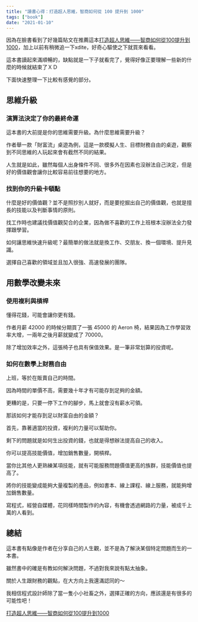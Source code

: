 ```yaml
---
title: "讀書心得：打造超人思維，智商如何從 100 提升到 1000"
tags: ["book"]
date: "2021-01-10"
---
```


因為在臉書看到了好幾篇貼文在推薦這本[打造超人思維——智商如何從100提升到1000](https://www.books.com.tw/exep/assp.php/shubo/products/0010878965?utm_source=shubo&utm_medium=ap-books&utm_content=recommend&utm_campaign=ap-202101)，加上以前有稍微追一下xdite，好奇心驅使之下就買來看看。

這本書讀起來滿順暢的，缺點就是一下子就看完了，覺得好像正要理解一些新的什麼的時候就結束了ＸＤ

下面快速整理一下比較有感覺的部分。

## 思維升級

### 演算法決定了你的最終命運

這本書的大前提是你的思維需要升級。為什麼思維需要升級？

作者舉一款「財富流」桌遊為例，這是一款模擬人生、目標財務自由的桌遊，觀察到不同思維的人玩起來會有截然不同的結果。

人生就是如此，雖然每個人出身條件不同、很多外在因素也沒辦法自己決定，但是好的價值觀會讓你比較容易前往想要的地方。

### 找到你的升級卡頓點

什麼是好的價值觀？並不是照抄別人就好，而是要挖掘出自己的價值觀，也就是擅長的技能以及判斷事情的原則。

找工作時也建議找價值觀契合的企業，因為做不喜歡的工作上班根本沒辦法全力發揮跟學習。

如何讓思維快速升級呢？最簡單的做法就是換工作、交朋友、換一個環境、提升見識。

選擇自己喜歡的領域並且加入很強、高速發展的團隊。

## 用數學改變未來

### 使用複利與槓桿

懂得花錢，可能會讓你更有錢。

作者月薪 42000 的時候分期買了一張 45000 的 Aeron 椅，結果因為工作學習效率大增，一兩年之後月薪就變成了 70000。

除了增加效率之外，這張椅子也具有保值效果。是一筆非常划算的投資呢。

### 如何在數學上財務自由

上班，等於在販賣自己的時間。

因為時間的單價不高，需要幾十年才有可能存到足夠的金額。

更糟的是，只要一停下工作的腳步，馬上就會沒有薪水可領。

那該如何才能存到足以財富自由的金額？

首先，靠著適當的投資，複利的力量可以幫助你。

剩下的問題就是如何生出投資的錢，也就是得想辦法提高自己的收入。

你可以提高技能價值，增加銷售數量，開槓桿。

當你比其他人更熟練某項技能，就有可能服務問題價值更高的族群，技能價值也提高了。

將你的技能變成能夠大量複製的產品，例如書本、線上課程、線上服務，就能夠增加銷售數量。

寫程式，經營自媒體，花同樣時間製作的內容，有機會透過網路的力量，被成千上萬的人看到。

## 總結

這本書有點像是作者在分享自己的人生觀，並不是為了解決某個特定問題而生的一本書。

雖然書中的確是有教如何解決問題，不過對我來說有點太抽象。

關於人生跟財務的觀點，在大方向上我還滿認同的～

我相信程式設計師除了當一隻小小社畜之外，選擇正確的方向，應該還是有很多的可能性吧！

[打造超人思維——智商如何從100提升到1000](https://www.books.com.tw/exep/assp.php/shubo/products/0010878965?utm_source=shubo&utm_medium=ap-books&utm_content=recommend&utm_campaign=ap-202101)
